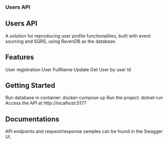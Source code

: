 ### Users API

## Users API
A solution for reproducing user profile functionalities, built with event sourcing and SQRS, using RavenDB as the database.

## Features
User registration
User FullName Update 
Get User by user Id

## Getting Started
Run database in container: docker-compose up
Run the project: dotnet run
Access the API at http://localhost:5177

## Documentations
API endpoints and request/response samples can be found in the Swagger UI.